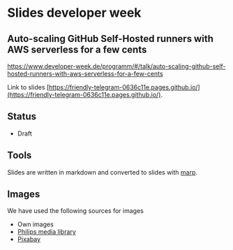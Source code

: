 # Slides developer week

## Auto-scaling GitHub Self-Hosted runners with AWS serverless for a few cents

https://www.developer-week.de/programm/#/talk/auto-scaling-github-self-hosted-runners-with-aws-serverless-for-a-few-cents

Link to slides [https://friendly-telegram-0636c11e.pages.github.io/](https://friendly-telegram-0636c11e.pages.github.io/).

## Status

- Draft


## Tools

Slides are written in markdown and converted to slides with [marp](https://marp.app/).

## Images

We have used the following sources for images

- Own images
- [Philips media library](https://www.philips.com/a-w/about/news/media-library.html)
- [Pixabay](https://pixabay.com/)

